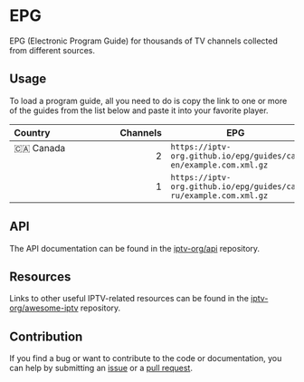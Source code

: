 # EPG

EPG (Electronic Program Guide) for thousands of TV channels collected from different sources.

## Usage

To load a program guide, all you need to do is copy the link to one or more of the guides from the list below and paste it into your favorite player.

<!-- prettier-ignore -->
<table>
  <thead>
    <tr><th>Country&nbsp;&nbsp;&nbsp;&nbsp;&nbsp;&nbsp;&nbsp;&nbsp;&nbsp;&nbsp;&nbsp;&nbsp;&nbsp;&nbsp;&nbsp;&nbsp;&nbsp;&nbsp;&nbsp;&nbsp;&nbsp;&nbsp;&nbsp;&nbsp;&nbsp;</th><th>Channels</th><th>EPG</th><th>Status&nbsp;&nbsp;&nbsp;&nbsp;&nbsp;&nbsp;&nbsp;&nbsp;&nbsp;&nbsp;&nbsp;&nbsp;&nbsp;&nbsp;&nbsp;&nbsp;&nbsp;&nbsp;&nbsp;&nbsp;&nbsp;&nbsp;&nbsp;&nbsp;&nbsp;&nbsp;&nbsp;&nbsp;&nbsp;&nbsp;&nbsp;&nbsp;&nbsp;&nbsp;&nbsp;&nbsp;&nbsp;&nbsp;&nbsp;&nbsp;&nbsp;&nbsp;&nbsp;&nbsp;&nbsp;&nbsp;&nbsp;&nbsp;&nbsp;&nbsp;&nbsp;</th></tr>
  </thead>
  <tbody>
    <tr><td valign="top" rowspan="2">🇨🇦&nbsp;Canada</td><td align="right">2</td><td nowrap><code>https://iptv-org.github.io/epg/guides/ca-en/example.com.xml.gz</code></td><td><a href="https://github.com/iptv-org/epg/actions/workflows/example.com.yml"><img src="https://github.com/iptv-org/epg/actions/workflows/example.com.yml/badge.svg" alt="example.com" style="max-width: 100%;"></a></td></tr>
    <tr><td align="right">1</td><td nowrap><code>https://iptv-org.github.io/epg/guides/ca-ru/example.com.xml.gz</code></td><td><a href="https://github.com/iptv-org/epg/actions/workflows/example.com.yml"><img src="https://github.com/iptv-org/epg/actions/workflows/example.com.yml/badge.svg" alt="example.com" style="max-width: 100%;"></a></td></tr>
  </tbody>
</table>

## API

The API documentation can be found in the [iptv-org/api](https://github.com/iptv-org/api) repository.

## Resources

Links to other useful IPTV-related resources can be found in the [iptv-org/awesome-iptv](https://github.com/iptv-org/awesome-iptv) repository.

## Contribution

If you find a bug or want to contribute to the code or documentation, you can help by submitting an [issue](https://github.com/iptv-org/epg/issues) or a [pull request](https://github.com/iptv-org/epg/pulls).
